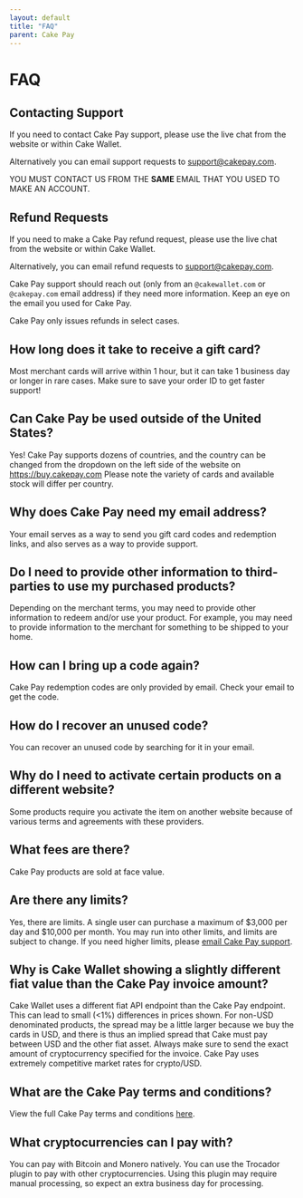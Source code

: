 ```yaml
---
layout: default
title: "FAQ"
parent: Cake Pay
---
```


# FAQ

## Contacting Support

If you need to contact Cake Pay support, please use the live chat from the website or within Cake Wallet.

Alternatively you can email support requests to [support@cakepay.com](mailto:support@cakepay.com).

YOU MUST CONTACT US FROM THE **SAME** EMAIL THAT YOU USED TO MAKE AN ACCOUNT.

## Refund Requests

If you need to make a Cake Pay refund request, please use the live chat from the website or within Cake Wallet.

Alternatively, you can email refund requests to [support@cakepay.com](mailto:support@cakepay.com).

Cake Pay support should reach out (only from an `@cakewallet.com` or `@cakepay.com` email address) if they need more information. Keep an eye on the email you used for Cake Pay.

Cake Pay only issues refunds in select cases.

## How long does it take to receive a gift card?

Most merchant cards will arrive within 1 hour, but it can take 1 business day or longer in rare cases. Make sure to save your order ID to get faster support!

## Can Cake Pay be used outside of the United States?

Yes! Cake Pay supports dozens of countries, and the country can be changed from the dropdown on the left side of the website on https://buy.cakepay.com
Please note the variety of cards and available stock will differ per country.

## Why does Cake Pay need my email address?

Your email serves as a way to send you gift card codes and redemption links, and also serves as a way to provide support.

## Do I need to provide other information to third-parties to use my purchased products?

Depending on the merchant terms, you may need to provide other information to redeem and/or use your product. For example, you may need to provide information to the merchant for something to be shipped to your home.

## How can I bring up a code again?

Cake Pay redemption codes are only provided by email. Check your email to get the code.

## How do I recover an unused code?

You can recover an unused code by searching for it in your email.

## Why do I need to activate certain products on a different website?

Some products require you activate the item on another website because of various terms and agreements with these providers.

## What fees are there?

Cake Pay products are sold at face value.

## Are there any limits?

Yes, there are limits. A single user can purchase a maximum of $3,000 per day and $10,000 per month. You may run into other limits, and limits are subject to change. If you need higher limits, please [email Cake Pay support](mailto:support@cakepay.com).

## Why is Cake Wallet showing a slightly different fiat value than the Cake Pay invoice amount?

Cake Wallet uses a different fiat API endpoint than the Cake Pay endpoint. This can lead to small (<1%) differences in prices shown. For non-USD denominated products, the spread may be a little larger because we buy the cards in USD, and there is thus an implied spread that Cake must pay between USD and the other fiat asset. Always make sure to send the exact amount of cryptocurrency specified for the invoice. Cake Pay uses extremely competitive market rates for crypto/USD.

## What are the Cake Pay terms and conditions?

View the full Cake Pay terms and conditions [here](https://cakepay.com/cakepay-web-terms.txt).

## What cryptocurrencies can I pay with?

You can pay with Bitcoin and Monero natively. You can use the Trocador plugin to pay with other cryptocurrencies. Using this plugin may require manual processing, so expect an extra business day for processing.
